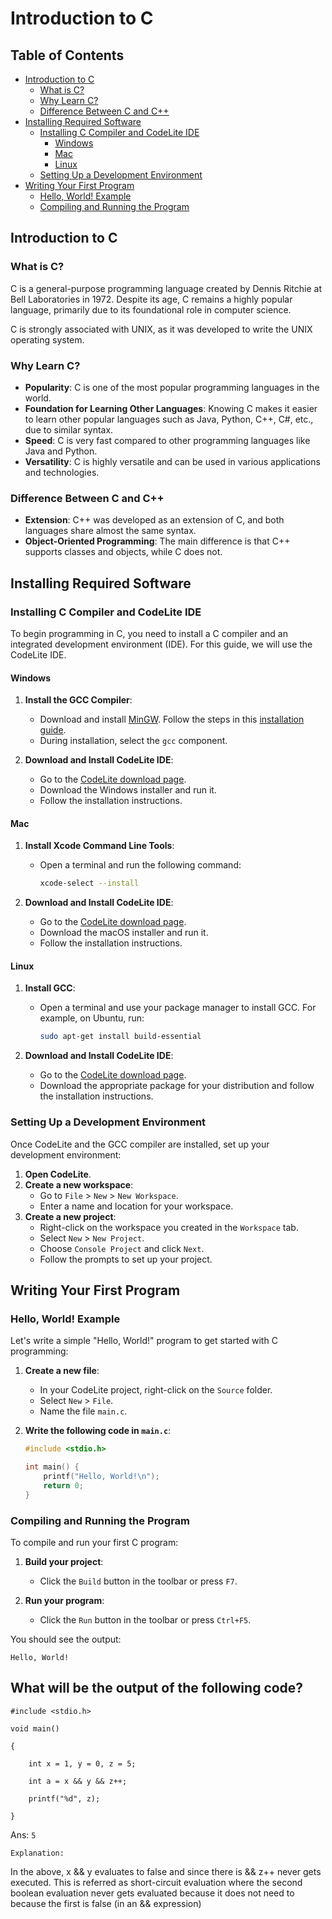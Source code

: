 # Introduction to C

## Table of Contents
- [Introduction to C](#introduction-to-c)
  - [What is C?](#what-is-c)
  - [Why Learn C?](#why-learn-c)
  - [Difference Between C and C++](#difference-between-c-and-c)
- [Installing Required Software](#installing-required-software)
  - [Installing C Compiler and CodeLite IDE](#installing-c-compiler-and-codelite-ide)
    - [Windows](#windows)
    - [Mac](#mac)
    - [Linux](#linux)
  - [Setting Up a Development Environment](#setting-up-a-development-environment)
- [Writing Your First Program](#writing-your-first-program)
  - [Hello, World! Example](#hello-world-example)
  - [Compiling and Running the Program](#compiling-and-running-the-program)

## Introduction to C

### What is C?

C is a general-purpose programming language created by Dennis Ritchie at Bell Laboratories in 1972. Despite its age, C remains a highly popular language, primarily due to its foundational role in computer science.

C is strongly associated with UNIX, as it was developed to write the UNIX operating system.

### Why Learn C?

- **Popularity**: C is one of the most popular programming languages in the world.
- **Foundation for Learning Other Languages**: Knowing C makes it easier to learn other popular languages such as Java, Python, C++, C#, etc., due to similar syntax.
- **Speed**: C is very fast compared to other programming languages like Java and Python.
- **Versatility**: C is highly versatile and can be used in various applications and technologies.

### Difference Between C and C++

- **Extension**: C++ was developed as an extension of C, and both languages share almost the same syntax.
- **Object-Oriented Programming**: The main difference is that C++ supports classes and objects, while C does not.

## Installing Required Software

### Installing C Compiler and CodeLite IDE

To begin programming in C, you need to install a C compiler and an integrated development environment (IDE). For this guide, we will use the CodeLite IDE.

#### Windows

1. **Install the GCC Compiler**:
   - Download and install [MinGW](http://www.mingw.org/). Follow the steps in this [installation guide](http://www.mingw.org/wiki/Getting_Started).
   - During installation, select the `gcc` component.

2. **Download and Install CodeLite IDE**:
   - Go to the [CodeLite download page](https://codelite.org/download).
   - Download the Windows installer and run it.
   - Follow the installation instructions.

#### Mac

1. **Install Xcode Command Line Tools**:
   - Open a terminal and run the following command:
     ```sh
     xcode-select --install
     ```

2. **Download and Install CodeLite IDE**:
   - Go to the [CodeLite download page](https://codelite.org/download).
   - Download the macOS installer and run it.
   - Follow the installation instructions.

#### Linux

1. **Install GCC**:
   - Open a terminal and use your package manager to install GCC. For example, on Ubuntu, run:
     ```sh
     sudo apt-get install build-essential
     ```

2. **Download and Install CodeLite IDE**:
   - Go to the [CodeLite download page](https://codelite.org/download).
   - Download the appropriate package for your distribution and follow the installation instructions.

### Setting Up a Development Environment

Once CodeLite and the GCC compiler are installed, set up your development environment:

1. **Open CodeLite**.
2. **Create a new workspace**:
   - Go to `File` > `New` > `New Workspace`.
   - Enter a name and location for your workspace.
3. **Create a new project**:
   - Right-click on the workspace you created in the `Workspace` tab.
   - Select `New` > `New Project`.
   - Choose `Console Project` and click `Next`.
   - Follow the prompts to set up your project.

## Writing Your First Program

### Hello, World! Example

Let's write a simple "Hello, World!" program to get started with C programming:

1. **Create a new file**:
   - In your CodeLite project, right-click on the `Source` folder.
   - Select `New` > `File`.
   - Name the file `main.c`.

2. **Write the following code in `main.c`**:

    ```c
    #include <stdio.h>

    int main() {
        printf("Hello, World!\n");
        return 0;
    }
    ```

### Compiling and Running the Program

To compile and run your first C program:

1. **Build your project**:
   - Click the `Build` button in the toolbar or press `F7`.

2. **Run your program**:
   - Click the `Run` button in the toolbar or press `Ctrl+F5`.

You should see the output:
```output
Hello, World!
```







## What will be the output of the following code?



    #include <stdio.h>

    void main()

    {

        int x = 1, y = 0, z = 5;

        int a = x && y && z++;

        printf("%d", z);

    }

Ans: ```5```

```Explanation: ``` 

In the above, x && y evaluates to false and since there is && z++ never gets executed. This is referred as short-circuit evaluation where the second boolean evaluation never gets evaluated because it does not need to because the first is false (in an && expression)
